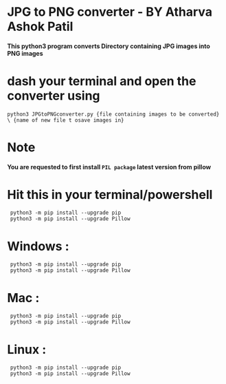 # JPG to PNG converter     - BY Atharva Ashok Patil
#### This python3 program converts Directory containing JPG images into PNG images
#  dash your terminal and open the converter using  

    python3 JPGtoPNGconverter.py {file containing images to be converted} \ {name of new file t osave images in} 
 
#   Note
#### You are requested to first install **`PIL package`** latest version from pillow 
#   Hit this in your terminal/powershell

     python3 -m pip install --upgrade pip
     python3 -m pip install --upgrade Pillow
 
#   Windows :

     python3 -m pip install --upgrade pip
     python3 -m pip install --upgrade Pillow


#   Mac :

     python3 -m pip install --upgrade pip
     python3 -m pip install --upgrade Pillow 


#   Linux :

     python3 -m pip install --upgrade pip
     python3 -m pip install --upgrade Pillow
